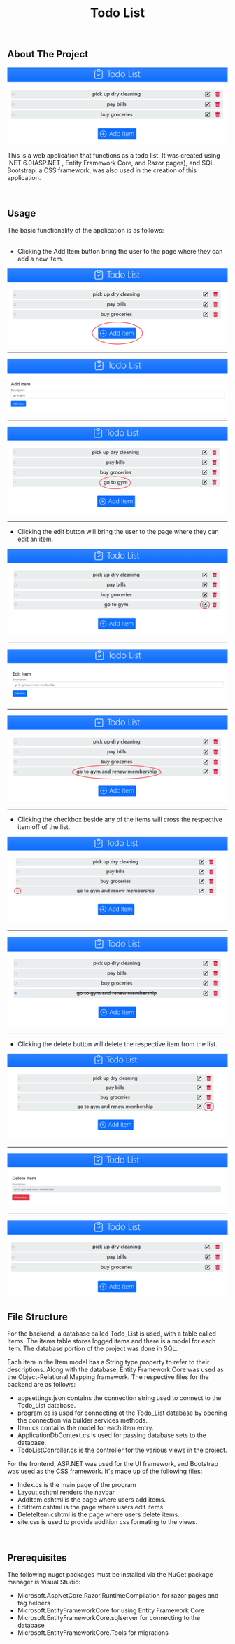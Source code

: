  <h1 align="center">Todo List</h1>

 <br>

## About The Project

<img src = "screenshots/main_page.PNG">

This is a web application that functions as a todo list. It was created using .NET 6.0(ASP.NET , Entity Framework Core, and Razor pages), and SQL. Bootstrap, a CSS framework, was also used in the creation of this application. 

<br>

## Usage
The basic functionality of the application is as follows:
<br>
<br>
* Clicking the Add Item button bring the user to the page where they can add a new item. 

<img src = "screenshots/add_item1.PNG">
<hr>
<img src = "screenshots/add_item2.PNG">
<hr>
<img src = "screenshots/add_item3.png">

<hr>

* Clicking the edit button will bring the user to the page where they can edit an item. 

<img src = "screenshots/edit_item1.png">
<hr>
<img src = "screenshots/edit_item2.PNG">
<hr>
<img src = "screenshots/edit_item3.PNG">

<hr>

* Clicking the checkbox beside any of the items will cross the respective item off of the list.

<img src = "screenshots/crossoff_item1.png">
<hr>
<img src = "screenshots/crossoff_item2.PNG">

<hr>

* Clicking the delete button will delete the respective item from the list.

<img src = "screenshots/delete_item1.PNG">
<hr>
<img src = "screenshots/delete_item2.PNG">
<hr>
<img src = "screenshots/main_page.PNG">

<br>

## File Structure

For the backend, a database called Todo_List is used, with a table called Items. The items table stores logged items and there is a model for each item.  The database portion of the project was done in SQL.

Each item in the Item model has a String type property to refer to their descriptions. Along with the database, Entity Framework Core was used as the Object-Relational Mapping framework. The respective files for the backend are as follows:
* appsettings.json contains the connection string used to connect to the Todo_List database.
* program.cs is used for connecting ot the Todo_List database by opening the connection via builder services methods.
* Item.cs contains the model for each item entry.
* ApplicationDbContext.cs is used for passing database sets to the database.
* TodoListConroller.cs is the controller for the various views in the project.

For the frontend, ASP.NET was used for the UI framework, and Bootstrap was used as the CSS framework. It's made up of the following files:
* Index.cs is the main page of the program
* Layout.cshtml renders the navbar
* AddItem.cshtml is the page where users add items.
* EditItem.cshtml is the page where users edit items.
* DeleteItem.cshtml is the page where users delete items.
* site.css is used to provide addition css formating to the views.

<br>

## Prerequisites
The following nuget packages must be installed via the NuGet package manager is Visual Studio:
* Microsoft.AspNetCore.Razor.RuntimeCompilation for razor pages and tag helpers
* Microsoft.EntityFrameworkCore for using Entity Framework Core
* Microsoft.EntityFrameworkCore.sqlserver for connecting to the database
* Microsoft.EntityFrameworkCore.Tools for migrations
